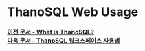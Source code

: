 # __ThanoSQL Web Usage__ 

**[이전 문서 - What is ThanoSQL?](/)** <br>**[다음 문서 - ThanoSQL 워크스페이스 사용법](/quick_start/hello_ThanoSQL/)**
